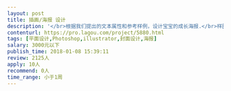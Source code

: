 ```yaml
---                
layout: post       
title: 插画/海报 设计           
description: '</br>根据我们提出的文本属性和参考样例，设计宝宝的成长海报.</br>样图至少包含7条文本属性</br>最好会切图有UI设计经验</br>参考：https://www.etsy.com/listing/565009061/one-of-a-kind-infographic-birthday?ga_order=most_relevant&ga_search_type=all&ga_view_type=gallery&ga_search_query=photo%20poster&ref=sr_gallery_26</br></br>https://www.etsy.com/listing/519091690/first-birthday-chalkboard-first-birthday?ref=search_recently_viewed-3</br></br></br>https://www.etsy.com/listing/471740782/little-monkey-first-birthday-poster?ref=search_recently_viewed-4</br></br>https://www.etsy.com/listing/570576821/first-birthday-poster-milestone-board?ref=search_recently_viewed-6</br>'     
contenturl: https://pro.lagou.com/project/5880.html      
tags: [平面设计,Photoshop,illustrator,封面设计,海报]            
salary: 3000元以下          
publish_time: 2018-01-08 15:39:11         
review: 2125人                   
apply: 10人                   
recommend: 0人                   
time_range: 小于1周              
---                 
```

